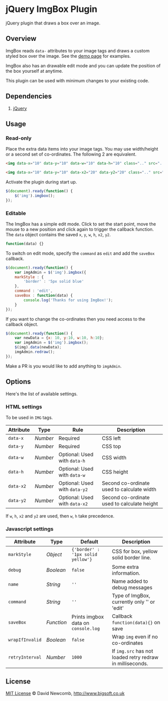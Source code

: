 # jQuery ImgBox Plugin
jQuery plugin that draws a box over an image.

## Overview

ImgBox reads `data-` attributes to your image tags and draws a custom styled box over the image.
See the [demo page](https://cdn.rawgit.com/davidnewcomb/jquery-imgbox/latest/example.html)
for examples.

ImgBox also has an drawable edit mode and you can update the position of the box yourself at anytime.

This plugin can be used with minimum changes to your existing code.

## Dependencies

1. [jQuery](https://jquery.com)

## Usage

### Read-only

Place the extra data items into your image tags. You may use width/height or a second set of
co-ordinates. The following 2 are equivalent.
```html
<img data-x="10" data-y="10" data-w="10" data-h="10" class=".." src=".." />
```
```html
<img data-x="10" data-y="10" data-x2="20" data-y2="20" class=".." src=".." />
```

Activate the plugin during start up.
```js
$(document).ready(function() {
	$('img').imgbox();
});
```

### Editable

The ImgBox has a simple edit mode. Click to set the start point, move the mouse to a
new position and click again to trigger the callback function. The `data` object
contains the saved `x`, `y`, `w`, `h`, `x2`, `y2`.
```js
function(data) {}
```

To switch on edit mode, specify the `command` as `edit` and add the `saveBox` callback.
```js
$(document).ready(function() {
	var imgAdmin = $('img').imgbox({
	markStyle : {
		'border' : '5px solid blue'
	},
	command : 'edit',
	saveBox : function(data) {
		console.log('Thanks for using ImgBox!');
	}
});
```

If you want to change the co-ordinates then you need access to the callback object.
```js
$(document).ready(function() {
	var newData = {x: 10, y:10, w:10, h:10};
	var imgAdmin = $('img').imgbox();
	$(img).data(newData);
	imgAdmin.redraw();
});
```

Make a PR is you would like to add anything to `imgAdmin`.

## Options

Here's the list of available settings.

### HTML settings
To be used in `IMG` tags.

Attribute	| Type		| Rule				| Description
---		| ---		| ---				| ---
`data-x`	| *Number*	| Required			| CSS left
`data-y`	| *Number*	| Required			| CSS top
`data-w`	| *Number*	| Optional: Used with `data-h`	| CSS width
`data-h`	| *Number*	| Optional: Used with `data-w`	| CSS height
`data-x2`	| *Number*	| Optional: Used with `data-y2`	| Second co-ordinate used to calculate width
`data-y2`	| *Number*	| Optional: Used with `data-x2`	| Second co-ordinate used to calculate height

If `w`, `h`, `x2` and `y2` are used, then `w`, `h` take precedence.

### Javascript settings

Attribute	| Type			| Default				| Description
---		| ---			| ---					| ---
`markStyle`	| *Object*		| `{'border' : '1px solid yellow'}`	| CSS for box, yellow solid border line.
`debug`		| *Boolean*		| `false`				| Some extra information.
`name`		| *String*		| `''`					| Name added to debug messages
`command`	| *String*		| `''`					| Type of ImgBox, currently only '' or 'edit'
`saveBox`	| *Function*		| Prints imgbox data on `console.log`	| Callback `function(data){}` on save
`wrapIfInvalid`	| *Boolean*		| `false`				| Wrap `img` even if no co-ordinates
`retryInterval`	| *Number*		| `1000`				| If `img.src` has not loaded retry redraw in milliseconds.


## License

[MIT License](https://opensource.org/licenses/MIT) &copy; David Newcomb, http://www.bigsoft.co.uk

